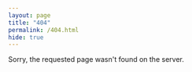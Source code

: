 ```yaml
---
layout: page
title: "404"
permalink: /404.html
hide: true
---
```


Sorry, the requested page wasn't found on the server.
